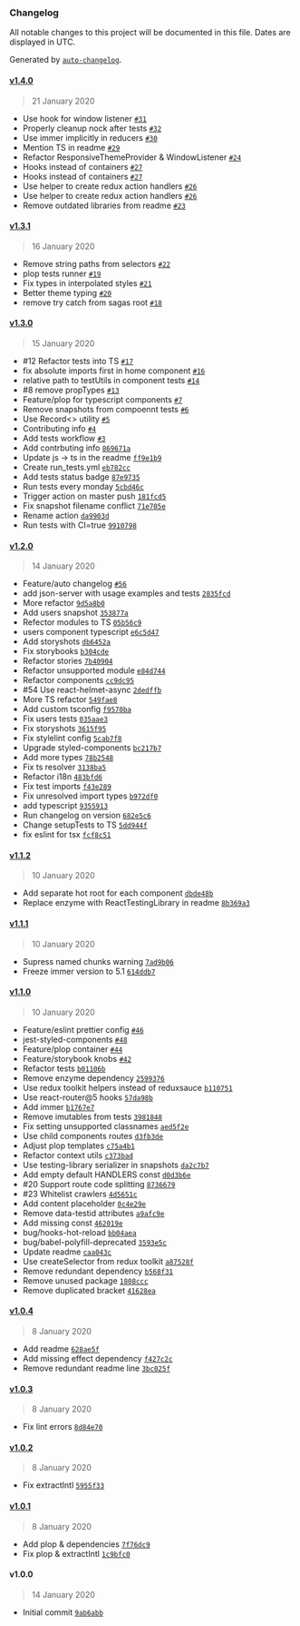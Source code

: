 ### Changelog

All notable changes to this project will be documented in this file. Dates are displayed in UTC.

Generated by [`auto-changelog`](https://github.com/CookPete/auto-changelog).

#### [v1.4.0](https://github.com/apptension/cra-template-apptension/compare/v1.3.1...v1.4.0)

> 21 January 2020

- Use hook for window listener [`#31`](https://github.com/apptension/cra-template-apptension/pull/31)
- Properly cleanup nock after tests [`#32`](https://github.com/apptension/cra-template-apptension/pull/32)
- Use immer implicitly in reducers [`#30`](https://github.com/apptension/cra-template-apptension/pull/30)
- Mention TS in readme [`#29`](https://github.com/apptension/cra-template-apptension/pull/29)
- Refactor ResponsiveThemeProvider & WindowListener [`#24`](https://github.com/apptension/cra-template-apptension/pull/24)
- Hooks instead of containers [`#27`](https://github.com/apptension/cra-template-apptension/pull/27)
- Hooks instead of containers [`#27`](https://github.com/apptension/cra-template-apptension/pull/27)
- Use helper to create redux action handlers [`#26`](https://github.com/apptension/cra-template-apptension/pull/26)
- Use helper to create redux action handlers [`#26`](https://github.com/apptension/cra-template-apptension/pull/26)
- Remove outdated libraries from readme [`#23`](https://github.com/apptension/cra-template-apptension/pull/23)

#### [v1.3.1](https://github.com/apptension/cra-template-apptension/compare/v1.3.0...v1.3.1)

> 16 January 2020

- Remove string paths from selectors [`#22`](https://github.com/apptension/cra-template-apptension/pull/22)
- plop tests runner [`#19`](https://github.com/apptension/cra-template-apptension/pull/19)
- Fix types in interpolated styles [`#21`](https://github.com/apptension/cra-template-apptension/pull/21)
- Better theme typing [`#20`](https://github.com/apptension/cra-template-apptension/pull/20)
- remove try catch from sagas root [`#18`](https://github.com/apptension/cra-template-apptension/pull/18)

#### [v1.3.0](https://github.com/apptension/cra-template-apptension/compare/v1.2.0...v1.3.0)

> 15 January 2020

- #12 Refactor tests into TS [`#17`](https://github.com/apptension/cra-template-apptension/pull/17)
- fix absolute imports first in home component [`#16`](https://github.com/apptension/cra-template-apptension/pull/16)
- relative path to testUtils in component tests [`#14`](https://github.com/apptension/cra-template-apptension/pull/14)
- #8 remove propTypes [`#13`](https://github.com/apptension/cra-template-apptension/pull/13)
- Feature/plop for typescript components [`#7`](https://github.com/apptension/cra-template-apptension/pull/7)
- Remove snapshots from compoennt tests [`#6`](https://github.com/apptension/cra-template-apptension/pull/6)
- Use Record&lt;&gt; utility [`#5`](https://github.com/apptension/cra-template-apptension/pull/5)
- Contributing info [`#4`](https://github.com/apptension/cra-template-apptension/pull/4)
- Add tests workflow [`#3`](https://github.com/apptension/cra-template-apptension/pull/3)
- Add contrbuting info [`869671a`](https://github.com/apptension/cra-template-apptension/commit/869671a1c520a040016f115a323140b12aab30bb)
- Update js -&gt; ts in the readme [`ff9e1b9`](https://github.com/apptension/cra-template-apptension/commit/ff9e1b90619ae14c081c0b6d52ef1921917b2f0b)
- Create run_tests.yml [`eb782cc`](https://github.com/apptension/cra-template-apptension/commit/eb782ccd025231b1c6ee6300af4e24bc0223e36a)
- Add tests status badge [`87e9735`](https://github.com/apptension/cra-template-apptension/commit/87e9735ac431cef1ade9860474f55d70f002d8cc)
- Run tests every monday [`5cbd46c`](https://github.com/apptension/cra-template-apptension/commit/5cbd46c805454842bb3d75e326536f5012a6bf71)
- Trigger action on master push [`181fcd5`](https://github.com/apptension/cra-template-apptension/commit/181fcd59baa67db6c53e368dff70fe1473c8f9b0)
- Fix snapshot filename conflict [`71e705e`](https://github.com/apptension/cra-template-apptension/commit/71e705e4008a93e0d5db261c35ea7720a4417dee)
- Rename action [`da9903d`](https://github.com/apptension/cra-template-apptension/commit/da9903de5c60fa4b6de62b6bf98a99fea49abdeb)
- Run tests with CI=true [`9910798`](https://github.com/apptension/cra-template-apptension/commit/9910798964e1dce8214e583b2868a1cf330397d4)

#### [v1.2.0](https://github.com/apptension/cra-template-apptension/compare/v1.1.2...v1.2.0)

> 14 January 2020

- Feature/auto changelog [`#56`](https://github.com/apptension/cra-template-apptension/pull/56)
- add json-server with usage examples and tests [`2835fcd`](https://github.com/apptension/cra-template-apptension/commit/2835fcd9b188dd0fcbb26224efeb4e2af87c2129)
- More refactor [`9d5a8b0`](https://github.com/apptension/cra-template-apptension/commit/9d5a8b0847d27e927b9021eaff4fc9218d7bb2e4)
- Add users snapshot [`353877a`](https://github.com/apptension/cra-template-apptension/commit/353877ad0615576af543526d7347f3bd3318ea41)
- Refector modules to TS [`05b56c9`](https://github.com/apptension/cra-template-apptension/commit/05b56c9cfc3a6db7d2f0860599c65d6b2832d3e2)
- users component typescript [`e6c5d47`](https://github.com/apptension/cra-template-apptension/commit/e6c5d47b948fda2905f8e36849ae05b01144eed6)
- Add storyshots [`db6452a`](https://github.com/apptension/cra-template-apptension/commit/db6452a0f48a4c29b0bc5fc47fa8eec3d7c28c78)
- Fix storybooks [`b304cde`](https://github.com/apptension/cra-template-apptension/commit/b304cdea04f20dd51607b7ced3816b62cb95319e)
- Refactor stories [`7b40904`](https://github.com/apptension/cra-template-apptension/commit/7b40904b3316dd2eab8b83c7ca1a694128f0dcd9)
- Refactor unsupported module [`e84d744`](https://github.com/apptension/cra-template-apptension/commit/e84d7445e2558ba94f126dc835ca2e353930bf8f)
- Refactor components [`cc9dc95`](https://github.com/apptension/cra-template-apptension/commit/cc9dc95a15d0023a9e993baa36a19a2c0b1b3f00)
- #54 Use react-helmet-async [`2dedffb`](https://github.com/apptension/cra-template-apptension/commit/2dedffbda17610cf6b7992e5920af4279d2e5a79)
- More TS refactor [`549fae8`](https://github.com/apptension/cra-template-apptension/commit/549fae8b59baa76d993be1bd9b7d4aa38e33aa50)
- Add custom tsconfig [`f9570ba`](https://github.com/apptension/cra-template-apptension/commit/f9570ba724dd551f71237abe5388d031b9e06897)
- Fix users tests [`035aae3`](https://github.com/apptension/cra-template-apptension/commit/035aae3ffb4e381eb78982262f0807e780ea58b4)
- Fix storyshots [`3615f95`](https://github.com/apptension/cra-template-apptension/commit/3615f9536e0d062d978764a4490d0eea8218fe94)
- Fix stylelint config [`5cab7f8`](https://github.com/apptension/cra-template-apptension/commit/5cab7f8005db5af0783f93b13e9b6e972fbe1e31)
- Upgrade styled-components [`bc217b7`](https://github.com/apptension/cra-template-apptension/commit/bc217b76a4920a4513945fd81f8e8a1690c8f2e7)
- Add more types [`78b2548`](https://github.com/apptension/cra-template-apptension/commit/78b2548740b4d93f02f14aff6f52b7a6427003b1)
- Fix ts resolver [`3138ba5`](https://github.com/apptension/cra-template-apptension/commit/3138ba5c568187cdce42ac17c6559794d3049c96)
- Refactor i18n [`483bfd6`](https://github.com/apptension/cra-template-apptension/commit/483bfd671cfdb13124a5a8a3e612697692592b5a)
- Fix test imports [`f43e289`](https://github.com/apptension/cra-template-apptension/commit/f43e289bc0ff7ac77a585c0d24800e14a4d1c21d)
- Fix unresolved import types [`b972df0`](https://github.com/apptension/cra-template-apptension/commit/b972df0d11c4627d9f45db44f7f777dafeaff5ae)
- add typescript [`9355913`](https://github.com/apptension/cra-template-apptension/commit/9355913ca7aaf2fd66762e1d52f6ce7763862f8b)
- Run changelog on version [`682e5c6`](https://github.com/apptension/cra-template-apptension/commit/682e5c65f1d8e2d14209bb84c207d50a7fb66251)
- Change setupTests to TS [`5dd944f`](https://github.com/apptension/cra-template-apptension/commit/5dd944f987c9e737bb99192eef500aa71752d817)
- fix eslint for tsx [`fcf8c51`](https://github.com/apptension/cra-template-apptension/commit/fcf8c51f09a79c7c7d856636549da64b2a526ff9)

#### [v1.1.2](https://github.com/apptension/cra-template-apptension/compare/v1.1.1...v1.1.2)

> 10 January 2020

- Add separate hot root for each component [`dbde48b`](https://github.com/apptension/cra-template-apptension/commit/dbde48b25f2002e239ef3e8145eee11047a903c9)
- Replace enzyme with ReactTestingLibrary in readme [`8b369a3`](https://github.com/apptension/cra-template-apptension/commit/8b369a3a9ab0fdf66b313e897efbd40c5e09c667)

#### [v1.1.1](https://github.com/apptension/cra-template-apptension/compare/v1.1.0...v1.1.1)

> 10 January 2020

- Supress named chunks warning [`7ad9b06`](https://github.com/apptension/cra-template-apptension/commit/7ad9b06579a669af3366f00ca96afaa81c441fbd)
- Freeze immer version to 5.1 [`614ddb7`](https://github.com/apptension/cra-template-apptension/commit/614ddb702cf5975d949f6ea502b38f303e161e72)

#### [v1.1.0](https://github.com/apptension/cra-template-apptension/compare/v1.0.4...v1.1.0)

> 10 January 2020

- Feature/eslint prettier config [`#46`](https://github.com/apptension/cra-template-apptension/pull/46)
- jest-styled-components [`#48`](https://github.com/apptension/cra-template-apptension/pull/48)
- Feature/plop container [`#44`](https://github.com/apptension/cra-template-apptension/pull/44)
- Feature/storybook knobs [`#42`](https://github.com/apptension/cra-template-apptension/pull/42)
- Refactor tests [`b01106b`](https://github.com/apptension/cra-template-apptension/commit/b01106bdbaf868b47bb4230588c527dd954b6b5d)
- Remove enzyme dependency [`2599376`](https://github.com/apptension/cra-template-apptension/commit/259937686747ac396bcd69de285596bef2944c14)
- Use redux toolkit helpers instead of reduxsauce [`b110751`](https://github.com/apptension/cra-template-apptension/commit/b110751c519d90e6a28bf95c5ede4f3b82b12d44)
- Use react-router@5 hooks [`57da98b`](https://github.com/apptension/cra-template-apptension/commit/57da98ba52d573eb4df30dcb160906f126d62b42)
- Add immer [`b1767e7`](https://github.com/apptension/cra-template-apptension/commit/b1767e7e3185a32f95d8f42105c43e7862e7e3c8)
- Remove imutables from tests [`3981848`](https://github.com/apptension/cra-template-apptension/commit/39818487478d6e85a80c9ea1182b695a563eb0cb)
- Fix setting unsupported classnames [`aed5f2e`](https://github.com/apptension/cra-template-apptension/commit/aed5f2eaaae5ce432bb5425149e2963bb1f374ba)
- Use child components routes [`d3fb3de`](https://github.com/apptension/cra-template-apptension/commit/d3fb3de789c44748184d1fe900d2f6d7a9366f8d)
- Adjust plop templates [`c75a4b1`](https://github.com/apptension/cra-template-apptension/commit/c75a4b110acdef920c54431005ec46f43e991038)
- Refactor context utils [`c373bad`](https://github.com/apptension/cra-template-apptension/commit/c373bade67764eebfd8d151257999835c8182ed2)
- Use testing-library serializer in snapshots [`da2c7b7`](https://github.com/apptension/cra-template-apptension/commit/da2c7b7e98bcbb0df152248a5b2b53ca6e66bb24)
- Add empty default HANDLERS const [`d0d3b6e`](https://github.com/apptension/cra-template-apptension/commit/d0d3b6e32be135e060ac0c88c3cf82dff57a23c0)
- #20 Support route code splitting [`8736679`](https://github.com/apptension/cra-template-apptension/commit/87366799aef6e8e54f0ba3e88ca3980061d41cb3)
- #23 Whitelist crawlers [`4d5651c`](https://github.com/apptension/cra-template-apptension/commit/4d5651cc6269d9c2e5b14bf460888daa6a0bce61)
- Add content placeholder [`0c4e29e`](https://github.com/apptension/cra-template-apptension/commit/0c4e29ef23658290746f6459555d817e622753cd)
- Remove data-testid attributes [`a9afc9e`](https://github.com/apptension/cra-template-apptension/commit/a9afc9ed9bc0e1bbf86cb9d7f195c2361c06d08a)
- Add missing const [`462019e`](https://github.com/apptension/cra-template-apptension/commit/462019e23a97f4f39805afa2891b6f9ffac3386d)
- bug/hooks-hot-reload [`bb04aea`](https://github.com/apptension/cra-template-apptension/commit/bb04aeac41223b7ca25e9abafca7937271e40271)
- bug/babel-polyfill-deprecated [`3593e5c`](https://github.com/apptension/cra-template-apptension/commit/3593e5c5d8bd32c33e8c9e382b490d2ed20e3f7c)
- Update readme [`caa043c`](https://github.com/apptension/cra-template-apptension/commit/caa043c7af149bcfd669b286ced48279f854bc2f)
- Use createSelector from redux toolkit [`a87528f`](https://github.com/apptension/cra-template-apptension/commit/a87528face040237e26c62ab90569cdeda1e4508)
- Remove redundant dependency [`b568f31`](https://github.com/apptension/cra-template-apptension/commit/b568f3134cf9308a6d785fdf72aaece8775932eb)
- Remove unused package [`1808ccc`](https://github.com/apptension/cra-template-apptension/commit/1808cccc77a58dc9f8304000ccb1b0bd246fd324)
- Remove duplicated bracket [`41628ea`](https://github.com/apptension/cra-template-apptension/commit/41628ea136505c90543350c3536e4b0c027f30c7)

#### [v1.0.4](https://github.com/apptension/cra-template-apptension/compare/v1.0.3...v1.0.4)

> 8 January 2020

- Add readme [`628ae5f`](https://github.com/apptension/cra-template-apptension/commit/628ae5f986238fab56ca1879c52d3b553b7ccf9a)
- Add missing effect dependency [`f427c2c`](https://github.com/apptension/cra-template-apptension/commit/f427c2cb9a59c3b3b44b2500bb87a05899da7b0c)
- Remove redundant readme line [`3bc025f`](https://github.com/apptension/cra-template-apptension/commit/3bc025fe4ca9f5b157caa44f19ba3a82f9fc7362)

#### [v1.0.3](https://github.com/apptension/cra-template-apptension/compare/v1.0.2...v1.0.3)

> 8 January 2020

- Fix lint errors [`8d84e70`](https://github.com/apptension/cra-template-apptension/commit/8d84e704fbaaf666ffb0779e81cde94243d69b08)

#### [v1.0.2](https://github.com/apptension/cra-template-apptension/compare/v1.0.1...v1.0.2)

> 8 January 2020

- Fix extractIntl [`5955f33`](https://github.com/apptension/cra-template-apptension/commit/5955f3323b2a0d70c503204bae47b97937cb1bca)

#### [v1.0.1](https://github.com/apptension/cra-template-apptension/compare/v1.0.0...v1.0.1)

> 8 January 2020

- Add plop & dependencies [`7f76dc9`](https://github.com/apptension/cra-template-apptension/commit/7f76dc9ffaff2077999c3c9f0f059395b2fe9aac)
- Fix plop & extractIntl [`1c9bfc0`](https://github.com/apptension/cra-template-apptension/commit/1c9bfc0868297e0149351bfde390d7662eca3bfa)

#### v1.0.0

> 14 January 2020

- Initial commit [`9ab6abb`](https://github.com/apptension/cra-template-apptension/commit/9ab6abb93f3e4cadd5ac3bd47702b7eacf95a564)
